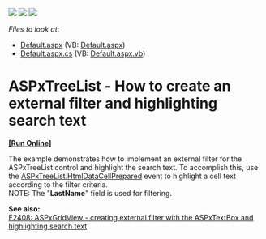 <!-- default badges list -->
![](https://img.shields.io/endpoint?url=https://codecentral.devexpress.com/api/v1/VersionRange/128548091/14.2.3%2B)
[![](https://img.shields.io/badge/Open_in_DevExpress_Support_Center-FF7200?style=flat-square&logo=DevExpress&logoColor=white)](https://supportcenter.devexpress.com/ticket/details/E4029)
[![](https://img.shields.io/badge/📖_How_to_use_DevExpress_Examples-e9f6fc?style=flat-square)](https://docs.devexpress.com/GeneralInformation/403183)
<!-- default badges end -->
<!-- default file list -->
*Files to look at*:

* [Default.aspx](./CS/Default.aspx) (VB: [Default.aspx](./VB/Default.aspx))
* [Default.aspx.cs](./CS/Default.aspx.cs) (VB: [Default.aspx.vb](./VB/Default.aspx.vb))
<!-- default file list end -->
# ASPxTreeList - How to create an external filter and highlighting search text
<!-- run online -->
**[[Run Online]](https://codecentral.devexpress.com/e4029/)**
<!-- run online end -->


<p>The example demonstrates how to implement an external filter for the ASPxTreeList control and highlight the search text. To accomplish this, use the <a href="https://documentation.devexpress.com/#AspNet/DevExpressWebASPxTreeListASPxTreeList_HtmlDataCellPreparedtopic">ASPxTreeList.HtmlDataCellPrepared</a> event to highlight a cell text according to the filter criteria.<br>NOTE: The "<strong>LastName</strong>" field is used for filtering.</p>
<p><strong>See a</strong><strong>lso:</strong><strong><br> </strong><a href="https://www.devexpress.com/Support/Center/p/E2408">E2408: ASPxGridView - creating external filter with the ASPxTextBox and highlighting search text</a></p>

<br/>


